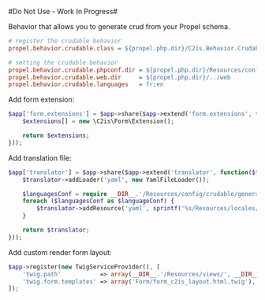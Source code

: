 #Do Not Use - Work In Progress#

Behavior that allows you to generate crud from your Propel schema.

```ini
# register the crudable behavior
propel.behavior.crudable.class = ${propel.php.dir}/C2is.Behavior.Crudable.CrudableBehavior

# setting the crudable behavior
propel.behavior.crudable.phpconf.dir = ${propel.php.dir}/Resources/config/crudable/generated
propel.behavior.crudable.web.dir     = ${propel.php.dir}/../web
propel.behavior.crudable.languages   = fr;en
```

Add form extension:
```php
$app['form.extensions'] = $app->share($app->extend('form.extensions', function ($extensions) use ($app) {
    $extensions[] = new \C2is\Form\Extension();

    return $extensions;
}));
```

Add translation file:
```php
$app['translator'] = $app->share($app->extend('translator', function($translator, $app) {
    $translator->addLoader('yaml', new YamlFileLoader());

    $languagesConf = require __DIR__.'/Resources/config/crudable/generated/languages-conf.php';
    foreach ($languagesConf as $languageConf) {
        $translator->addResource('yaml', sprintf('%s/Resources/locales/%s', __DIR__, $languageConf['filename']), $languageConf['locale']);
    }

    return $translator;
}));
```
Add custom render form layout:
```php
$app->register(new TwigServiceProvider(), [
    'twig.path'           => array(__DIR__.'/Resources/views/', __DIR__.'/C2is/Resources/views/'),
    'twig.form.templates' => array('Form/form_c2is_layout.html.twig'),
]);
```


